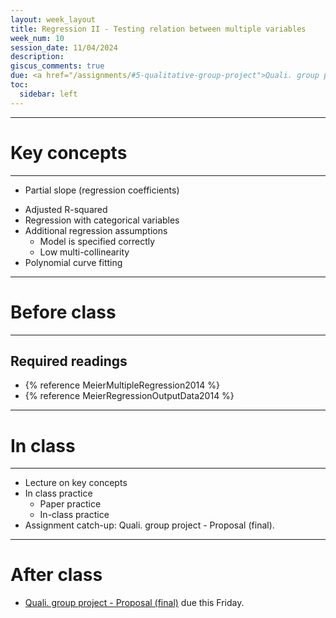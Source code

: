 ```yaml
---
layout: week_layout
title: Regression II - Testing relation between multiple variables
week_num: 10
session_date: 11/04/2024
description:
giscus_comments: true
due: <a href="/assignments/#5-qualitative-group-project">Quali. group project - Proposal (final)</a>
toc:
  sidebar: left
---
```


---
# Key concepts
---

<!-- - Ordinary least squares (OLS) -->
- Partial slope (regression coefficients)
<!-- - Multiple coefficient of determination R-squared -->
- Adjusted R-squared
- Regression with categorical variables
- Additional regression assumptions
   - Model is specified correctly
   - Low multi-collinearity
- Polynomial curve fitting


---
# Before class
---

## Required readings

- {% reference MeierMultipleRegression2014 %}
- {% reference MeierRegressionOutputData2014 %}
<!-- - {% reference AllisonMultipleregressionprimer1999 %}, Chapters 1 & 2 -->

<!-- ## Recommended readings

- {% reference CobreInfluencefoodsnutrients2021 %}
- {% reference AllisonMultipleregressionprimer1999 %}, Chapter 3
- {% reference HowPublishStatistically %} -->

---
# In class
---

- Lecture on key concepts
- In class practice
	- Paper practice
	- In-class practice
- Assignment catch-up: Quali. group project - Proposal (final).

---
# After class

- <a href="/assignments/#5-qualitative-group-project">Quali. group project - Proposal (final)</a> due this Friday.